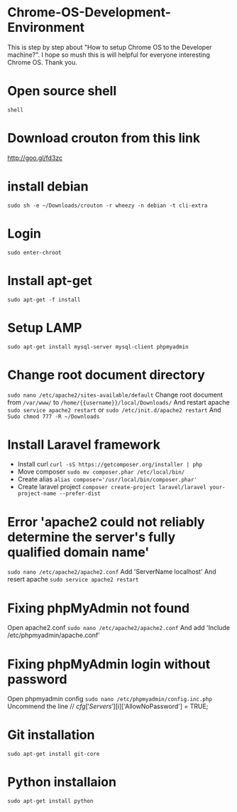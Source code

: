 Chrome-OS-Development-Environment
================================

This is step by step about "How to setup Chrome OS to the Developer machine?". I hope so mush this is will helpful for everyone interesting Chrome OS. Thank you.

# Open source shell
`shell`

# Download crouton from this link
http://goo.gl/fd3zc

# install debian
`sudo sh -e ~/Downloads/crouton -r wheezy -n debian -t cli-extra`

# Login
`sudo enter-chroot`

# Install apt-get
`sudo apt-get -f install`

# Setup LAMP
`sudo apt-get install mysql-server mysql-client phpmyadmin`

# Change root document directory
`sudo nano /etc/apache2/sites-available/default`
Change root document from `/var/www/` to `/home/{{username}}/local/Downloads/`
And restart apache `sudo service apache2 restart` or `sudo /etc/init.d/apache2 restart`
And `Sudo chmod 777 -R ~/Downloads`

# Install Laravel framework
- Install curl `curl -sS https://getcomposer.org/installer | php`
- Move composer `sudo mv composer.phar /etc/local/bin/`
- Create alias `alias composer='/usr/local/bin/composer.phar'`
- Create laravel project `composer create-project laravel/laravel your-project-name --prefer-dist`

# Error 'apache2 could not reliably determine the server's fully qualified domain name'
`sudo nano /etc/apache2/apache2.conf`
Add 'ServerName localhost'
And resert apache `sudo service apache2 restart`

# Fixing phpMyAdmin not found
Open apache2.conf `sudo nano /etc/apache2/apache2.conf`
And add 'Include /etc/phpmyadmin/apache.conf'

# Fixing phpMyAdmin login without password
Open phpmyadmin config `sudo nano /etc/phpmyadmin/config.inc.php`
Uncommend the line // $cfg['Servers'][$i]['AllowNoPassword'] = TRUE;

# Git installation
`sudo apt-get install git-core`

# Python installaion
`sudo apt-get install python`